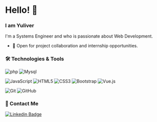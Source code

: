 # Hello! 👋

### I am Yuliver
I'm a Systems Engineer and who is passionate about Web Development.
- 🌱 Open for project collaboration and internship opportunities.
  
### 🛠 Technologies & Tools

![php](https://img.shields.io/badge/-php-green?style=flat-circle&logo=php)
![Mysql](https://img.shields.io/badge/-Mysql-white?style=flat-circle&logo=mysql)

![JavaScript](https://img.shields.io/badge/-JavaScript-black?style=flat-square&logo=javascript)
![HTML5](https://img.shields.io/badge/-HTML5-E34F26?style=flat-square&logo=html5&logoColor=white)
![CSS3](https://img.shields.io/badge/-CSS3-1572B6?style=flat-square&logo=css3)
![Bootstrap](https://img.shields.io/badge/-Bootstrap-563D7C?style=flat-square&logo=bootstrap)
![Vue.js](https://img.shields.io/badge/-Vuejs-4FC08D?style=flat-square&logo=vue.js&logoColor=white)

![Git](https://img.shields.io/badge/-Git-F05032?style=flat-square&logo=git&logoColor=white)
![GitHub](https://img.shields.io/badge/-GitHub-181717?style=flat-square&logo=github)

### 💬 Contact Me 
[![Linkedin Badge](https://img.shields.io/badge/-Yuliver-blue?style=flat-square&logo=Linkedin&logoColor=white&link=https://www.linkedin.com/in/yuliver-bracho/)](https://www.linkedin.com/in/yuliver-bracho/)
